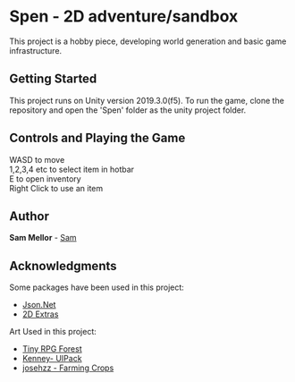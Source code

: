 # Spen - 2D adventure/sandbox

This project is a hobby piece, developing world generation and basic game infrastructure.

## Getting Started

This project runs on Unity version 2019.3.0(f5).
To run the game, clone the repository and open the 'Spen' folder as the unity project folder.

## Controls and Playing the Game
WASD to move  
1,2,3,4 etc to select item in hotbar  
E to open inventory  
Right Click to use an item  

## Author
**Sam Mellor** - [Sam](https://github.com/smel0001)

## Acknowledgments

Some packages have been used in this project:
* [Json.Net](https://github.com/JamesNK/Newtonsoft.Json)
* [2D Extras](https://github.com/Unity-Technologies/2d-extras)

Art Used in this project:
* [Tiny RPG Forest](https://assetstore.unity.com/packages/2d/characters/tiny-rpg-forest-114685)
* [Kenney- UIPack](https://opengameart.org/content/ui-pack)
* [josehzz - Farming Crops](https://opengameart.org/content/farming-crops-16x16)
